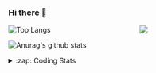 ### Hi there 👋

<!--
**tao8687/tao8687** is a ✨ _special_ ✨ repository because its `README.md` (this file) appears on your GitHub profile.

Here are some ideas to get you started:

- 🔭 I’m currently working on ...
- 🌱 I’m currently learning ...
- 👯 I’m looking to collaborate on ...
- 🤔 I’m looking for help with ...
- 💬 Ask me about ...
- 📫 How to reach me: ...
- 😄 Pronouns: ...
- ⚡ Fun fact: ...
-->

<img align='right' src="https://media.giphy.com/media/M9gbBd9nbDrOTu1Mqx/giphy.gif" width="240">

  
![Top Langs](https://github-readme-stats.vercel.app/api/top-langs/?username=tao8687&layout=compact&title_color=23238E&text_color=A67D3D)

![Anurag's github stats](https://github-readme-stats.vercel.app/api?username=tao8687&show_icons=true&&text_color=A67D3D&title_color=23238E&show_icons=false&count_private=true&hide=stars)

<details>
  <summary>:zap: Coding Stats</summary>
  <br>
    
<!--START_SECTION:waka-->
![Code Time](http://img.shields.io/badge/Code%20Time-906%20hrs%2036%20mins-blue)

![Profile Views](http://img.shields.io/badge/Profile%20Views-4-blue)

**🐱 My GitHub Data** 

> 🏆 17 Contributions in the Year 2023
 > 
> 📦 1.5 MB Used in GitHub's Storage 
 > 
> 🚫 Not Opted to Hire
 > 
> 📜 48 Public Repositories 
 > 
> 🔑 23 Private Repositories  
 > 
**I'm an Early 🐤** 

```text
🌞 Morning    118 commits    ██████████████████░░░░░░░   71.95% 
🌆 Daytime    23 commits     ███░░░░░░░░░░░░░░░░░░░░░░   14.02% 
🌃 Evening    23 commits     ███░░░░░░░░░░░░░░░░░░░░░░   14.02% 
🌙 Night      0 commits      ░░░░░░░░░░░░░░░░░░░░░░░░░   0.0%

```
📅 **I'm Most Productive on Monday** 

```text
Monday       32 commits     █████░░░░░░░░░░░░░░░░░░░░   19.51% 
Tuesday      26 commits     ████░░░░░░░░░░░░░░░░░░░░░   15.85% 
Wednesday    24 commits     ███░░░░░░░░░░░░░░░░░░░░░░   14.63% 
Thursday     20 commits     ███░░░░░░░░░░░░░░░░░░░░░░   12.2% 
Friday       28 commits     ████░░░░░░░░░░░░░░░░░░░░░   17.07% 
Saturday     17 commits     ██░░░░░░░░░░░░░░░░░░░░░░░   10.37% 
Sunday       17 commits     ██░░░░░░░░░░░░░░░░░░░░░░░   10.37%

```


📊 **This Week I Spent My Time On** 

```text
⌚︎ Time Zone: Asia/Shanghai

💬 Programming Languages: 
Bash                     7 hrs 57 mins       ████████░░░░░░░░░░░░░░░░░   32.59% 
Makefile                 5 hrs 15 mins       █████░░░░░░░░░░░░░░░░░░░░   21.53% 
Other                    4 hrs 46 mins       █████░░░░░░░░░░░░░░░░░░░░   19.6% 
C                        3 hrs 40 mins       ███░░░░░░░░░░░░░░░░░░░░░░   15.06% 
Markdown                 1 hr 24 mins        █░░░░░░░░░░░░░░░░░░░░░░░░   5.79%

🔥 Editors: 
VS Code                  24 hrs 24 mins      █████████████████████████   100.0%

🐱‍💻 Projects: 
TS0845_5.0               17 hrs 9 mins       █████████████████░░░░░░░░   70.33% 
openssh-9.0p1            2 hrs 37 mins       ██░░░░░░░░░░░░░░░░░░░░░░░   10.73% 
sylixOS                  1 hr 46 mins        █░░░░░░░░░░░░░░░░░░░░░░░░   7.27% 
dropbear-2016.74         47 mins             ░░░░░░░░░░░░░░░░░░░░░░░░░   3.27% 
TS0845_208               47 mins             ░░░░░░░░░░░░░░░░░░░░░░░░░   3.23%

💻 Operating System: 
Linux                    24 hrs 24 mins      █████████████████████████   100.0%

```

**I Mostly Code in Python** 

```text
Python                   9 repos             ████████░░░░░░░░░░░░░░░░░   32.14% 
C++                      6 repos             █████░░░░░░░░░░░░░░░░░░░░   21.43% 
C                        5 repos             ████░░░░░░░░░░░░░░░░░░░░░   17.86% 
Shell                    2 repos             █░░░░░░░░░░░░░░░░░░░░░░░░   7.14% 
JavaScript               2 repos             █░░░░░░░░░░░░░░░░░░░░░░░░   7.14%

```


**Timeline**

![Chart not found](https://raw.githubusercontent.com/tao8687/tao8687/master/charts/bar_graph.png) 


 Last Updated on 17/01/2023 01:30:05 UTC
<!--END_SECTION:waka-->
</details>
